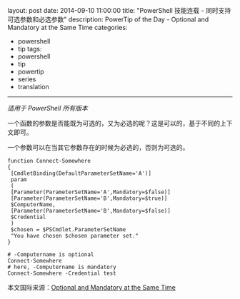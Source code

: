 ﻿layout: post
date: 2014-09-10 11:00:00
title: "PowerShell 技能连载 - 同时支持可选参数和必选参数"
description: PowerTip of the Day - Optional and Mandatory at the Same Time
categories:
- powershell
- tip
tags:
- powershell
- tip
- powertip
- series
- translation
---
_适用于 PowerShell 所有版本_

一个函数的参数是否能既为可选的，又为必选的呢？这是可以的，基于不同的上下文即可。

一个参数可以在当其它参数存在的时候为必选的，否则为可选的。

    function Connect-Somewhere
    {
     [CmdletBinding(DefaultParameterSetName='A')]
     param
     (
     [Parameter(ParameterSetName='A',Mandatory=$false)]
     [Parameter(ParameterSetName='B',Mandatory=$true)]
     $ComputerName,
     [Parameter(ParameterSetName='B',Mandatory=$false)]
     $Credential
     )
     $chosen = $PSCmdlet.ParameterSetName
     "You have chosen $chosen parameter set."
    }
    
    # -Computername is optional
    Connect-Somewhere
    # here, -Computername is mandatory
    Connect-Somewhere -Credential test

<!--more-->
本文国际来源：[Optional and Mandatory at the Same Time](http://community.idera.com/powershell/powertips/b/tips/posts/optional-and-mandatory-at-the-same-time)
